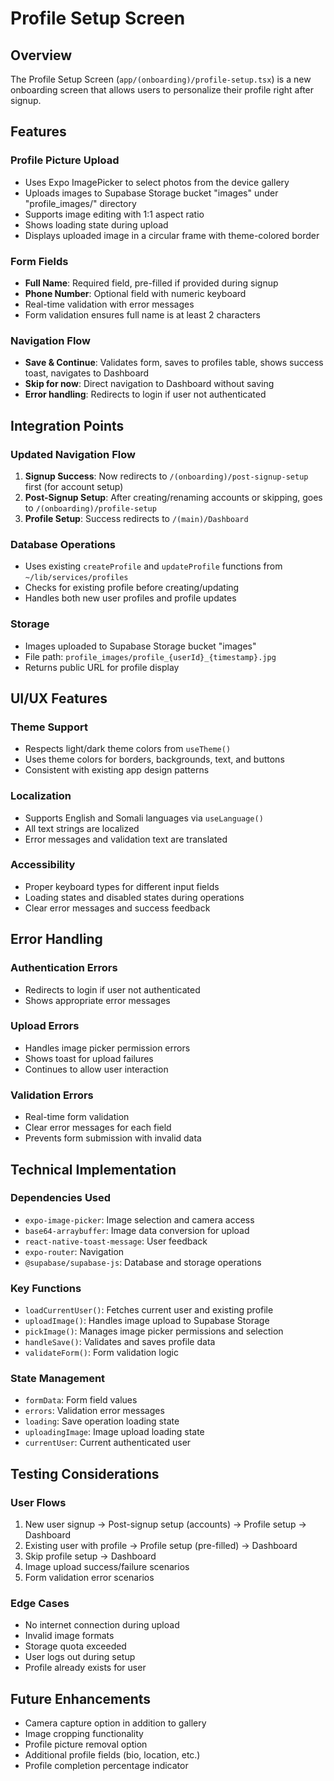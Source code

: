 # Profile Setup Screen

## Overview

The Profile Setup Screen (`app/(onboarding)/profile-setup.tsx`) is a new onboarding screen that allows users to personalize their profile right after signup.

## Features

### Profile Picture Upload

- Uses Expo ImagePicker to select photos from the device gallery
- Uploads images to Supabase Storage bucket "images" under "profile_images/" directory
- Supports image editing with 1:1 aspect ratio
- Shows loading state during upload
- Displays uploaded image in a circular frame with theme-colored border

### Form Fields

- **Full Name**: Required field, pre-filled if provided during signup
- **Phone Number**: Optional field with numeric keyboard
- Real-time validation with error messages
- Form validation ensures full name is at least 2 characters

### Navigation Flow

- **Save & Continue**: Validates form, saves to profiles table, shows success toast, navigates to Dashboard
- **Skip for now**: Direct navigation to Dashboard without saving
- **Error handling**: Redirects to login if user not authenticated

## Integration Points

### Updated Navigation Flow

1. **Signup Success**: Now redirects to `/(onboarding)/post-signup-setup` first (for account setup)
2. **Post-Signup Setup**: After creating/renaming accounts or skipping, goes to `/(onboarding)/profile-setup`
3. **Profile Setup**: Success redirects to `/(main)/Dashboard`

### Database Operations

- Uses existing `createProfile` and `updateProfile` functions from `~/lib/services/profiles`
- Checks for existing profile before creating/updating
- Handles both new user profiles and profile updates

### Storage

- Images uploaded to Supabase Storage bucket "images"
- File path: `profile_images/profile_{userId}_{timestamp}.jpg`
- Returns public URL for profile display

## UI/UX Features

### Theme Support

- Respects light/dark theme colors from `useTheme()`
- Uses theme colors for borders, backgrounds, text, and buttons
- Consistent with existing app design patterns

### Localization

- Supports English and Somali languages via `useLanguage()`
- All text strings are localized
- Error messages and validation text are translated

### Accessibility

- Proper keyboard types for different input fields
- Loading states and disabled states during operations
- Clear error messages and success feedback

## Error Handling

### Authentication Errors

- Redirects to login if user not authenticated
- Shows appropriate error messages

### Upload Errors

- Handles image picker permission errors
- Shows toast for upload failures
- Continues to allow user interaction

### Validation Errors

- Real-time form validation
- Clear error messages for each field
- Prevents form submission with invalid data

## Technical Implementation

### Dependencies Used

- `expo-image-picker`: Image selection and camera access
- `base64-arraybuffer`: Image data conversion for upload
- `react-native-toast-message`: User feedback
- `expo-router`: Navigation
- `@supabase/supabase-js`: Database and storage operations

### Key Functions

- `loadCurrentUser()`: Fetches current user and existing profile
- `uploadImage()`: Handles image upload to Supabase Storage
- `pickImage()`: Manages image picker permissions and selection
- `handleSave()`: Validates and saves profile data
- `validateForm()`: Form validation logic

### State Management

- `formData`: Form field values
- `errors`: Validation error messages
- `loading`: Save operation loading state
- `uploadingImage`: Image upload loading state
- `currentUser`: Current authenticated user

## Testing Considerations

### User Flows

1. New user signup → Post-signup setup (accounts) → Profile setup → Dashboard
2. Existing user with profile → Profile setup (pre-filled) → Dashboard
3. Skip profile setup → Dashboard
4. Image upload success/failure scenarios
5. Form validation error scenarios

### Edge Cases

- No internet connection during upload
- Invalid image formats
- Storage quota exceeded
- User logs out during setup
- Profile already exists for user

## Future Enhancements

- Camera capture option in addition to gallery
- Image cropping functionality
- Profile picture removal option
- Additional profile fields (bio, location, etc.)
- Profile completion percentage indicator
